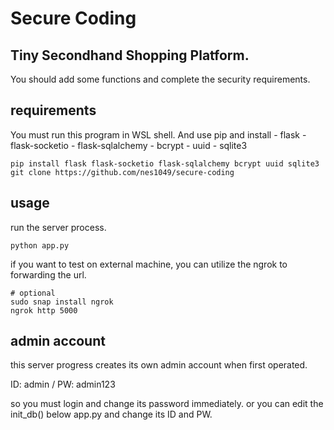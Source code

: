 # Secure Coding

## Tiny Secondhand Shopping Platform.

You should add some functions and complete the security requirements.

## requirements

You must run this program in WSL shell.
And use pip and install 
    - flask 
    - flask-socketio
    - flask-sqlalchemy
    - bcrypt
    - uuid
    - sqlite3

```
pip install flask flask-socketio flask-sqlalchemy bcrypt uuid sqlite3
git clone https://github.com/nes1049/secure-coding
```

## usage

run the server process.

```
python app.py
```

if you want to test on external machine, you can utilize the ngrok to forwarding the url.
```
# optional
sudo snap install ngrok
ngrok http 5000
```

## admin account

this server progress creates its own admin account when first operated.

ID: admin / PW: admin123

so you must login and change its password immediately.
or you can edit the init_db() below app.py and change its ID and PW.
